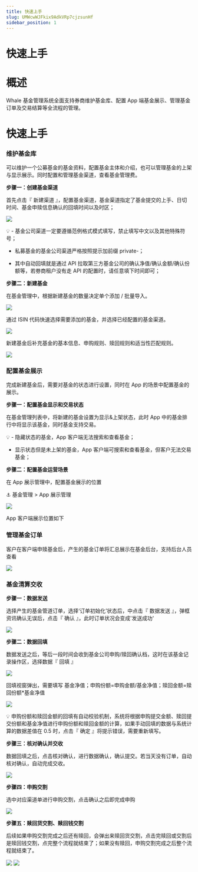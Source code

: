 ```yaml
---
title: 快速上手
slug: UMWcwWJFkix9AdkVRp7cjzsunHf
sidebar_position: 1
---
```



# 快速上手

# 概述

Whale 基金管理系统全面支持券商维护基金库、配置 App 端基金展示、管理基金订单及交易结算等全流程的管理。

# 快速上手

### 维护基金库

可以维护一个公募基金的基金资料，配置基金主体和介绍，也可以管理基金的上架与显示展示。同时配置和管理基金渠道，查看基金管理费。

**步骤一：创建基金渠道**

首先点击『 新建渠道 』，配置基金渠道，基金渠道指定了基金提交的上手、日切时间、基金申赎信息确认的回填时间以及时区；

<img src="/assets/NcS0b7TvBoRj9fxDAg2crCxUnGd.png" src-width="3252" src-height="1708" align="center"/>

<div class="callout callout-bg-3 callout-border-3">
<p>💡 - 基金公司渠道一定要遵循范例格式模式填写，禁止填写中文以及其他特殊符号；</p>
<ul>
<li><p>私募基金的基金公司渠道严格按照提示加前缀 private-；</p>
</li>
<li><p>其中自动回填就是通过 API 拉取第三方基金公司的确认净值/确认金额/确认份额等，若劵商租户没有走 API 的配置时，请任意填下时间即可；</p>
</li>
</ul>
</div>

**步骤二：新建基金**

在基金管理中，根据新建基金的数量决定单个添加 / 批量导入。

<img src="/assets/BkQ7biLKBopMHxxfvBac0bg1n1g.png" src-width="3220" src-height="1714" align="center"/>

通过 ISIN 代码快速选择需要添加的基金，并选择已经配置的基金渠道。

<img src="/assets/Bnitb3hUzoNhAyx91F0cUIjrn1e.png" src-width="3232" src-height="1714" align="center"/>

新建基金后补充基金的基本信息、申购规则、赎回规则和适当性匹配规则。

<img src="/assets/G9mabDRtfoNjyZxvBkEcn75vnIS.png" src-width="3248" src-height="1720" align="center"/>

### 配置基金展示

完成新建基金后，需要对基金的状态进行设置，同时在 App 的场景中配置基金的展示。

**步骤一：配置基金显示和交易状态**

在基金管理列表中，将新建的基金设置为显示&上架状态，此时 App 中的基金排行中将显示该基金，同时基金支持交易。

<div class="callout callout-bg-3 callout-border-3">
<p>💡 - 隐藏状态的基金，App 客户端无法搜索和查看基金；</p>
<ul>
<li>显示状态但是未上架的基金，App 客户端可搜索和查看基金，但客户无法交易基金；</li>
</ul>
</div>

**步骤二：配置基金运营场景**

在 App 展示管理中，配置基金展示的位置

<div class="callout callout-bg-6 callout-border-6">
<p>⚓ 基金管理 &gt; App 展示管理</p>
</div>

<img src="/assets/VBihbyFgwo6mfux5iAecDj0FnSf.png" src-width="3238" src-height="1756" align="center"/>

App 客户端展示位置如下

### 管理基金订单

客户在客户端申赎基金后，产生的基金订单将汇总展示在基金后台，支持后台人员查看

<img src="/assets/Nl7vbeNcToj2BmxX3dBczdGenvb.png" src-width="1280" src-height="746" align="center"/>

### 基金清算交收

**步骤一：数据发送**

选择产生的基金管道订单，选择‘订单初始化’状态后，中点击『 数据发送 』，弹框资讯确认无误后，点击『 确认 』，此时订单状况会变成'发送成功'

<img src="/assets/GmKtb7dEBo1zgBxH5zKcVMPenBd.png" src-width="1280" src-height="749" align="center"/>

**步骤二：数据回填**

数据发送之后，等后一段时间会收到基金公司申购/赎回确认档，这时在该基金记录操作区，选择数据『 回填 』

<img src="/assets/EIKUbY85Vojlpyx64Axcc6wznuf.png" src-width="1280" src-height="681" align="center"/>

回填视窗弹出，需要填写 基金净值；申购份额=申购金额/基金净值；赎回金额=赎回份额*基金净值

<img src="/assets/JL00bmM6zoAXPAxkFGRckiwpn2b.png" src-width="1280" src-height="734" align="center"/>

<div class="callout callout-bg-3 callout-border-3">
<p>💡 申购份额和赎回金额的回填有自动校验机制，系统将根据申购提交金额、赎回提交份额和基金净值进行申购份额和赎回金额的计算，如果手动回填的数据与系统计算的数据差值在 0.5 时，点击『 确定 』将提示错误，需要重新填写。</p>
</div>

**步骤三：核对确认并交收**

数据回填之后，点击核对确认，进行数据确认，确认提交。若当天没有订单，自动核对确认，自动完成交收。

<img src="/assets/GDnUbvmGIopJhdxFfnjcuKBZndx.png" src-width="1280" src-height="546" align="center"/>

**步骤四：申购交割**

选中对应渠道单进行申购交割，点击确认之后即完成申购

<img src="/assets/LTVxbaiHTo7JLBxHhsuc7GaMnvb.png" src-width="1280" src-height="643" align="center"/>

**步骤五：赎回货交割、赎回钱交割**

后续如果申购交割完成之后还有赎回，会弹出来赎回货交割，点击完赎回或交割后是赎回钱交割，点完整个流程就结束了；如果没有赎回，申购交割完成之后整个流程就结束了。

<img src="/assets/UTKIbmaeuoc6Dwxskrhct9uInjc.png" src-width="1280" src-height="633" align="center"/>

<img src="/assets/TxSPbvr2voBd3Fxrpp7cZ2vCnCf.png" src-width="1280" src-height="628" align="center"/>

